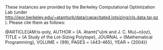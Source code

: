 These instances are provided by the Berkeley Computational Optimization Lab (under http://ieor.berkeley.edu/~atamturk/data/capacitated.lotsizing/cls.data.tar.gz). Please cite them as follows:

@ARTICLE{AM:ls-poly,
AUTHOR = {A. Atamt{\"u}rk and J. C. Mu{\~n}oz},
TITLE  = {A Study of the Lot-Sizing Polytope},
JOURNAL = {Mathematical Programming},
VOLUME = {99},
PAGES = {443-465},
YEAR = {2004}}

